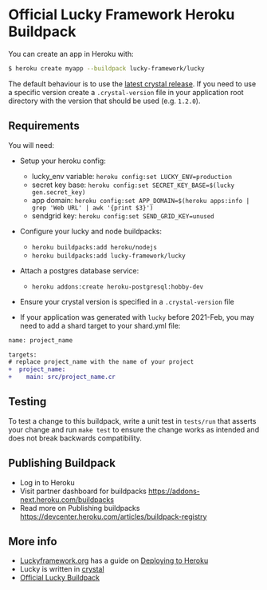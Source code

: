 # Official Lucky Framework Heroku Buildpack

You can create an app in Heroku with:

```bash
$ heroku create myapp --buildpack lucky-framework/lucky
```

The default behaviour is to use the [latest crystal release](https://github.com/crystal-lang/crystal/releases/latest).
If you need to use a specific version create a `.crystal-version` file in your
application root directory with the version that should be used (e.g. `1.2.0`).

## Requirements

You will need:

- Setup your heroku config:

  - lucky_env variable: `heroku config:set LUCKY_ENV=production`
  - secret key base: `heroku config:set SECRET_KEY_BASE=$(lucky gen.secret_key)`
  - app domain: `heroku config:set APP_DOMAIN=$(heroku apps:info | grep 'Web URL' | awk '{print $3}')`
  - sendgrid key: `heroku config:set SEND_GRID_KEY=unused`

- Configure your lucky and node buildpacks:

  - `heroku buildpacks:add heroku/nodejs`
  - `heroku buildpacks:add lucky-framework/lucky`

- Attach a postgres database service:

  - `heroku addons:create heroku-postgresql:hobby-dev`

- Ensure your crystal version is specified in a `.crystal-version` file
- If your application was generated with `lucky` before 2021-Feb, you may need to add a shard target to your shard.yml file:

```diff
name: project_name

targets:
# replace project_name with the name of your project
+  project_name:
+    main: src/project_name.cr
```

## Testing

To test a change to this buildpack, write a unit test in `tests/run` that asserts your change and
run `make test` to ensure the change works as intended and does not break backwards compatibility.

## Publishing Buildpack

* Log in to Heroku
* Visit partner dashboard for buildpacks https://addons-next.heroku.com/buildpacks
* Read more on Publishing buildpacks https://devcenter.heroku.com/articles/buildpack-registry

## More info

- [Luckyframework.org](https://luckyframework.org) has a guide on [Deploying to Heroku](https://luckyframework.org/guides/deploying/heroku)
- Lucky is written in [crystal](https://crystal-lang.org/)
- [Official Lucky Buildpack](https://elements.heroku.com/buildpacks/luckyframework/heroku-buildpack-lucky)
